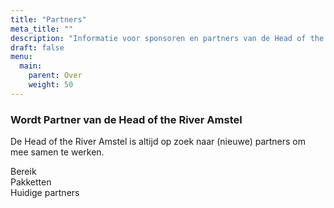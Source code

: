 ```yaml
---
title: "Partners"
meta_title: ""
description: "Informatie voor sponsoren en partners van de Head of the River Amstel"
draft: false
menu:
  main:
    parent: Over
    weight: 50
---
```

### Wordt Partner van de Head of the River Amstel
De Head of the River Amstel is altijd op zoek naar (nieuwe) partners om mee samen te werken. 

Bereik     
Pakketten     
Huidige partners     
